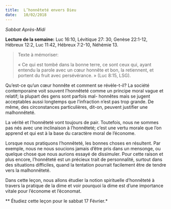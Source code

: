 ```yaml
---
title:  L’honnêteté envers Dieu
date:   10/02/2018
---
```


*Sabbat Après-Midi*

**Lecture de la semaine:** Luc 16:10, Lévitique 27: 30, Genèse 22:1-12, Hébreux 12:2, Luc 11:42, Hébreux 7:2-10, Néhémie 13.

><p>Texte à mémoriser:</p> 
>« Ce qui est tombé dans la bonne terre, ce sont ceux qui, ayant entendu la parole avec un cœur honnête et bon, la retiennent, et portent du fruit avec persévérance. » (Luc 8:15, LSG).

Qu’est-ce qu’un cœur honnête et comment se révèle-t-il? La société contemporaine voit souvent l’honnêteté comme un principe moral vague et relatif; la plupart des gens sont parfois mal- honnêtes mais se jugent acceptables aussi longtemps que l’infraction n’est pas trop grande. De même, des circonstances particulières, dit-on, peuvent justifier une malhonnêteté. 

La vérité et l’honnêteté vont toujours de pair. Toutefois, nous ne sommes pas nés avec une inclinaison à l’honnêteté; c’est une vertu morale que l’on apprend et qui est à la base du caractère moral de l’économe. 

Lorsque nous pratiquons l’honnêteté, les bonnes choses en résultent. Par exemple, nous ne nous soucions jamais d’être pris dans un mensonge, ou quelque chose que nous aurions essayé de dissimuler. Pour cette raison et plus encore, l’honnêteté est un précieux trait de personnalité, surtout dans des situations difficiles, quand la tentation pourrait facilement être de tendre vers la malhonnêteté. 

Dans cette leçon, nous allons étudier la notion spirituelle d’honnêteté à travers la pratique de la dime et voir pourquoi la dime est d’une importance vitale pour l’économe et l’économat.

** Étudiez cette leçon pour le sabbat 17 Février.*